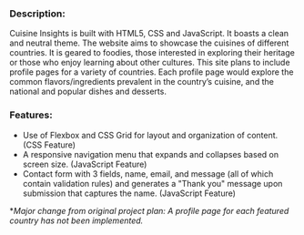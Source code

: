 ### Description:
Cuisine Insights is built with HTML5, CSS and JavaScript. It boasts a clean and neutral theme. The website aims to showcase the cuisines of different countries. It is geared to foodies, those interested in exploring their heritage or those who enjoy learning about other cultures. This site plans to include profile pages for a variety of countries. Each profile page would explore the common flavors/ingredients prevalent in the country’s cuisine, and the national and popular dishes and desserts. 


### Features:
* Use of Flexbox and CSS Grid for layout and organization of content. (CSS Feature)
* A  responsive navigation menu that expands and collapses based on screen size. (JavaScript Feature)
* Contact form with 3 fields, name, email, and message (all of which contain validation rules) and generates a "Thank you" message upon submission that captures the name. (JavaScript Feature)



**Major change from original project plan: A profile page for each featured country has not been implemented.*
 
